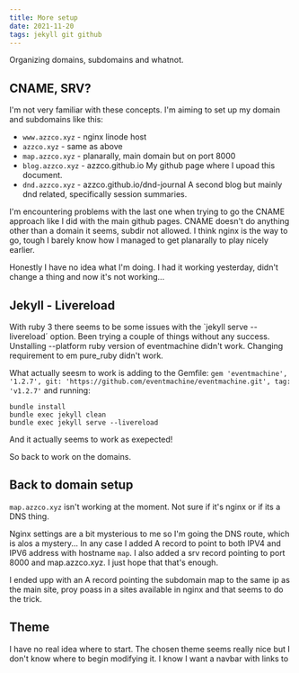```yaml
---
title: More setup 
date: 2021-11-20
tags: jekyll git github
---
```


Organizing domains, subdomains and whatnot.

## CNAME, SRV?
I'm not very familiar with these concepts. I'm aiming to set up my domain and subdomains like this:
- `www.azzco.xyz` - nginx linode host
- `azzco.xyz` - same as above
- `map.azzco.xyz` - planarally, main domain but on port 8000
- `blog.azzco.xyz` - azzco.github.io
	My github page where I upoad this document.
- `dnd.azzco.xyz` - azzco.github.io/dnd-journal
	A second blog but mainly dnd related, specifically session summaries.

I'm encountering problems with the last one when trying to go the CNAME approach like I did with the main github pages. CNAME doesn't do anything other than a domain it seems, subdir not allowed. I think nginx is the way to go, tough I barely know how I managed to get planarally to play nicely earlier.

Honestly I have no idea what I'm doing. I had it working yesterday, didn't change a thing and now it's not working...

## Jekyll - Livereload
With ruby 3 there seems to be some issues with the `jekyll serve --livereload´ option. Been trying a couple of things without any success. Unstalling --platform ruby version of eventmachine didn't work.
Changing requirement to em pure_ruby didn't work.

What actually seesm to work is adding to the Gemfile:
`gem 'eventmachine', '1.2.7', git: 'https://github.com/eventmachine/eventmachine.git', tag: 'v1.2.7'`
and running:
```
bundle install
bundle exec jekyll clean
bundle exec jekyll serve --livereload
```
And it actually seems to work as exepected!

So back to work on the domains.

## Back to domain setup
`map.azzco.xyz` isn't working at the moment. Not sure if it's nginx or if its a DNS thing.

Nginx settings are a bit mysterious to me so I'm going the DNS route, which is alos a mystery... In any case I added A record to point to both IPV4 and IPV6 address with hostname `map`. I also added a srv record pointing to port 8000 and map.azzco.xyz. I just hope that that's enough. 

I ended upp with an A record pointing the subdomain map to the same ip as the main site, proy poass in a sites available in nginx and that seems to do the trick.


## Theme
I have no real idea where to start. The chosen theme seems really nice but I don't know where to begin modifying it. I know I want a navbar with links to 
